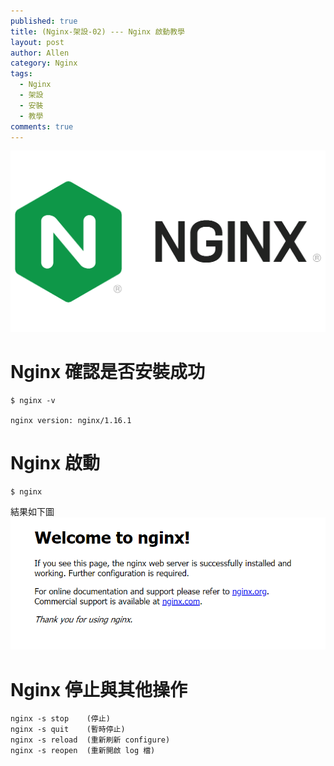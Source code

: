 ```yaml
---
published: true
title: (Nginx-架設-02) --- Nginx 啟動教學
layout: post
author: Allen
category: Nginx
tags: 
  - Nginx
  - 架設
  - 安裝
  - 教學
comments: true
---
```


![logo](/images/blog/20191218/20191218-001.png)

# Nginx 確認是否安裝成功

```console
$ nginx -v

nginx version: nginx/1.16.1
```


# Nginx 啟動

```console
$ nginx
```
結果如下圖
![nginx](/images/blog/20191218/20191218-002.png)

# Nginx 停止與其他操作

```console
nginx -s stop    (停止)
nginx -s quit    (暫時停止)
nginx -s reload  (重新刷新 configure)
nginx -s reopen  (重新開啟 log 檔)
```


